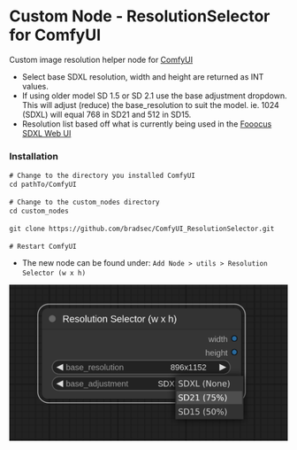 # Custom Node - ResolutionSelector for ComfyUI

Custom image resolution helper node for [ComfyUI](https://github.com/comfyanonymous/ComfyUI)

- Select base SDXL resolution, width and height are returned as INT values.
- If using older model SD 1.5 or SD 2.1 use the base adjustment dropdown. This will adjust (reduce) the base_resolution to suit the model. ie. 1024 (SDXL) will equal 768 in SD21 and 512 in SD15.
- Resolution list based off what is currently being used in the [Fooocus SDXL Web UI](https://github.com/lllyasviel/Fooocus)

### Installation

```
# Change to the directory you installed ComfyUI
cd pathTo/ComfyUI

# Change to the custom_nodes directory
cd custom_nodes

git clone https://github.com/bradsec/ComfyUI_ResolutionSelector.git

# Restart ComfyUI
```

- The new node can be found under:
`Add Node > utils > Resolution Selector (w x h)`



![image](resolutionselector_node.png)